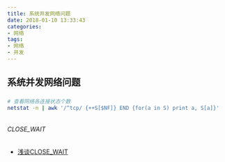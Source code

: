 ```yaml
---
title: 系统并发网络问题
date: 2018-01-10 13:33:43
categories: 
- 网络
tags: 
- 网络
- 并发
---
```


## 系统并发网络问题

#####

```bash
# 查看网络各连接状态个数
netstat -n | awk '/^tcp/ {++S[$NF]} END {for(a in S) print a, S[a]}'
```

######

###### CLOSE_WAIT

- [浅谈CLOSE_WAIT](https://huoding.com/2016/01/19/488)
